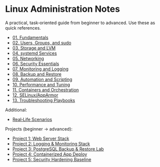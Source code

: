 # Linux Administration Notes

A practical, task‑oriented guide from beginner to advanced. Use these as quick references.

- [01. Fundamentals](./01_fundamentals.md)
- [02. Users, Groups, and sudo](./02_users_groups_sudo.md)
- [03. Storage and LVM](./03_storage_lvm.md)
- [04. systemd Services](./04_systemd.md)
- [05. Networking](./05_networking.md)
- [06. Security Essentials](./06_security.md)
- [07. Monitoring and Logging](./07_monitoring_logging.md)
- [08. Backup and Restore](./08_backup_restore.md)
- [09. Automation and Scripting](./09_automation_scripting.md)
- [10. Performance and Tuning](./10_performance_tuning.md)
- [11. Containers and Orchestration](./11_containers.md)
- [12. SELinux/AppArmor](./12_selinux_apparmor.md)
- [13. Troubleshooting Playbooks](./13_troubleshooting.md)

Additional:
- [Real‑Life Scenarios](./scenarios.md)

Projects (beginner → advanced):
- [Project 1: Web Server Stack](./projects/01_web_server_stack.md)
- [Project 2: Logging & Monitoring Stack](./projects/02_logging_monitoring_stack.md)
- [Project 3: PostgreSQL Backup & Restore Lab](./projects/03_postgres_backup_restore_lab.md)
- [Project 4: Containerized App Deploy](./projects/04_containerized_app_deploy.md)
- [Project 5: Security Hardening Baseline](./projects/05_security_hardening_baseline.md)
